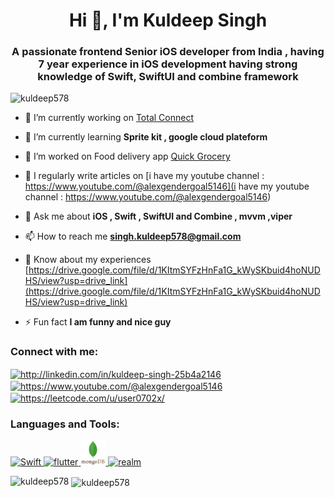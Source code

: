 <h1 align="center">Hi 👋, I'm Kuldeep Singh</h1>
<h3 align="center">A passionate frontend Senior iOS developer from India , having 7 year experience in iOS development having strong knowledge of Swift, SwiftUI and combine framework</h3>

<p align="left"> <img src="https://komarev.com/ghpvc/?username=kuldeep578&label=Profile%20views&color=0e75b6&style=flat" alt="kuldeep578" /> </p>

- 🔭 I’m currently working on [Total Connect](https://apps.apple.com/in/app/total-connect-comfort-intl/id783653368)

- 🌱 I’m currently learning **Sprite kit , google cloud plateform**

- 👯 I’m worked on Food delivery app [Quick Grocery](https://apps.apple.com/in/app/quick-grocery/id1254438895)

- 📝 I regularly write articles on [i have my youtube channel : https://www.youtube.com/@alexgendergoal5146](i have my youtube channel : https://www.youtube.com/@alexgendergoal5146)

- 💬 Ask me about **iOS , Swift , SwiftUI and Combine , mvvm ,viper**

- 📫 How to reach me **singh.kuldeep578@gmail.com**

- 📄 Know about my experiences [https://drive.google.com/file/d/1KItmSYFzHnFa1G_kWySKbuid4hoNUDHS/view?usp=drive_link](https://drive.google.com/file/d/1KItmSYFzHnFa1G_kWySKbuid4hoNUDHS/view?usp=drive_link)

- ⚡ Fun fact **I am funny and nice guy**

<h3 align="left">Connect with me:</h3>
<p align="left">
<a href="https://linkedin.com/in/kuldeep-singh-25b4a2146" target="blank"><img align="center" src="https://raw.githubusercontent.com/rahuldkjain/github-profile-readme-generator/master/src/images/icons/Social/linked-in-alt.svg" alt="http://linkedin.com/in/kuldeep-singh-25b4a2146" height="30" width="40" /></a>
<a href="https://youtube.com/@alexgendergoal5146" target="blank"><img align="center" src="https://raw.githubusercontent.com/rahuldkjain/github-profile-readme-generator/master/src/images/icons/Social/youtube.svg" alt="https://www.youtube.com/@alexgendergoal5146" height="30" width="40" /></a>
<a href="https://leetcode.com/u/user0702x/" target="blank"><img align="center" src="https://raw.githubusercontent.com/rahuldkjain/github-profile-readme-generator/master/src/images/icons/Social/leet-code.svg" alt="https://leetcode.com/u/user0702x/" height="30" width="40" /></a>
</p>

<h3 align="left">Languages and Tools:</h3>
<p align="left"> <a href="https://swift.org" target="_blank" rel="noreferrer"> <img src="https://developer.apple.com/swift/images/swift-og.png" alt="Swift" width="40" height="40"/> </a> <a href="https://flutter.dev" target="_blank" rel="noreferrer"> <img src="https://www.vectorlogo.zone/logos/flutterio/flutterio-icon.svg" alt="flutter" width="40" height="40"/> </a> <a href="https://www.mongodb.com/" target="_blank" rel="noreferrer"> <img src="https://raw.githubusercontent.com/devicons/devicon/master/icons/mongodb/mongodb-original-wordmark.svg" alt="mongodb" width="40" height="40"/> </a> <a href="https://realm.io/" target="_blank" rel="noreferrer"> <img src="https://raw.githubusercontent.com/bestofjs/bestofjs-webui/8665e8c267a0215f3159df28b33c365198101df5/public/logos/realm.svg" alt="realm" width="40" height="40"/> </a> </p>

<p><img align="left" src="https://github-readme-stats.vercel.app/api/top-langs?username=kuldeep578&show_icons=true&locale=en&layout=compact" alt="kuldeep578" /></p>

<p>&nbsp;<img align="center" src="https://github-readme-stats.vercel.app/api?username=kuldeep578&show_icons=true&locale=en" alt="kuldeep578" /></p>
